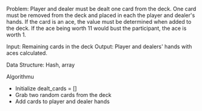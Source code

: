 Problem: 
Player and dealer must be dealt one card from the deck. One card must
be removed from the deck and placed in each the player and dealer's hands. If
the card is an ace, the value must be determined when added to the deck. If the
ace being worth 11 would bust the participant, the ace is worth 1.

Input: Remaining cards in the deck
Output: Player and dealers' hands with aces calculated.

Data Structure: Hash, array

Algorithmu
  - Initialize dealt_cards = []
  - Grab two random cards from the deck
  - Add cards to player and dealer hands
